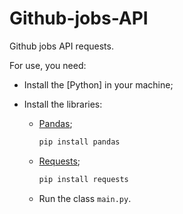 # Github-jobs-API

Github jobs API requests.

For use, you need:

- Install the [Python] in your machine;  

- Install the libraries:

    - [Pandas](https://pandas.pydata.org/pandas-docs/stable/getting_started/install.html);

        ```python
        pip install pandas
        ```

    - [Requests](https://pypi.org/project/requests/);

        ```python
        pip install requests
        ```

    - Run the class `main.py`.